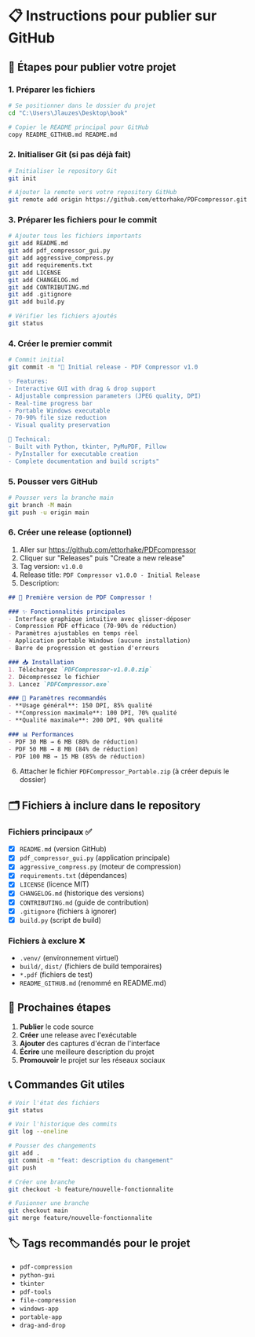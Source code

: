 # 📋 Instructions pour publier sur GitHub

## 🚀 Étapes pour publier votre projet

### 1. Préparer les fichiers
```bash
# Se positionner dans le dossier du projet
cd "C:\Users\Jlauzes\Desktop\book"

# Copier le README principal pour GitHub
copy README_GITHUB.md README.md
```

### 2. Initialiser Git (si pas déjà fait)
```bash
# Initialiser le repository Git
git init

# Ajouter la remote vers votre repository GitHub
git remote add origin https://github.com/ettorhake/PDFcompressor.git
```

### 3. Préparer les fichiers pour le commit
```bash
# Ajouter tous les fichiers importants
git add README.md
git add pdf_compressor_gui.py
git add aggressive_compress.py
git add requirements.txt
git add LICENSE
git add CHANGELOG.md
git add CONTRIBUTING.md
git add .gitignore
git add build.py

# Vérifier les fichiers ajoutés
git status
```

### 4. Créer le premier commit
```bash
# Commit initial
git commit -m "🚀 Initial release - PDF Compressor v1.0

✨ Features:
- Interactive GUI with drag & drop support
- Adjustable compression parameters (JPEG quality, DPI)
- Real-time progress bar
- Portable Windows executable
- 70-90% file size reduction
- Visual quality preservation

🔧 Technical:
- Built with Python, tkinter, PyMuPDF, Pillow
- PyInstaller for executable creation
- Complete documentation and build scripts"
```

### 5. Pousser vers GitHub
```bash
# Pousser vers la branche main
git branch -M main
git push -u origin main
```

### 6. Créer une release (optionnel)
1. Aller sur https://github.com/ettorhake/PDFcompressor
2. Cliquer sur "Releases" puis "Create a new release"
3. Tag version: `v1.0.0`
4. Release title: `PDF Compressor v1.0.0 - Initial Release`
5. Description:
```markdown
## 🎉 Première version de PDF Compressor !

### ✨ Fonctionnalités principales
- Interface graphique intuitive avec glisser-déposer
- Compression PDF efficace (70-90% de réduction)
- Paramètres ajustables en temps réel
- Application portable Windows (aucune installation)
- Barre de progression et gestion d'erreurs

### 📥 Installation
1. Téléchargez `PDFCompressor-v1.0.0.zip`
2. Décompressez le fichier
3. Lancez `PDFCompressor.exe`

### 🔧 Paramètres recommandés
- **Usage général**: 150 DPI, 85% qualité
- **Compression maximale**: 100 DPI, 70% qualité
- **Qualité maximale**: 200 DPI, 90% qualité

### 📊 Performances
- PDF 30 MB → 6 MB (80% de réduction)
- PDF 50 MB → 8 MB (84% de réduction)
- PDF 100 MB → 15 MB (85% de réduction)
```

6. Attacher le fichier `PDFCompressor_Portable.zip` (à créer depuis le dossier)

## 🗂️ Fichiers à inclure dans le repository

### Fichiers principaux ✅
- [x] `README.md` (version GitHub)
- [x] `pdf_compressor_gui.py` (application principale)
- [x] `aggressive_compress.py` (moteur de compression)
- [x] `requirements.txt` (dépendances)
- [x] `LICENSE` (licence MIT)
- [x] `CHANGELOG.md` (historique des versions)
- [x] `CONTRIBUTING.md` (guide de contribution)
- [x] `.gitignore` (fichiers à ignorer)
- [x] `build.py` (script de build)

### Fichiers à exclure ❌
- `.venv/` (environnement virtuel)
- `build/`, `dist/` (fichiers de build temporaires)
- `*.pdf` (fichiers de test)
- `README_GITHUB.md` (renommé en README.md)

## 🎯 Prochaines étapes

1. **Publier** le code source
2. **Créer** une release avec l'exécutable
3. **Ajouter** des captures d'écran de l'interface
4. **Écrire** une meilleure description du projet
5. **Promouvoir** le projet sur les réseaux sociaux

## 📞 Commandes Git utiles

```bash
# Voir l'état des fichiers
git status

# Voir l'historique des commits
git log --oneline

# Pousser des changements
git add .
git commit -m "feat: description du changement"
git push

# Créer une branche
git checkout -b feature/nouvelle-fonctionnalite

# Fusionner une branche
git checkout main
git merge feature/nouvelle-fonctionnalite
```

## 🏷️ Tags recommandés pour le projet

- `pdf-compression`
- `python-gui`
- `tkinter`
- `pdf-tools`
- `file-compression`
- `windows-app`
- `portable-app`
- `drag-and-drop`